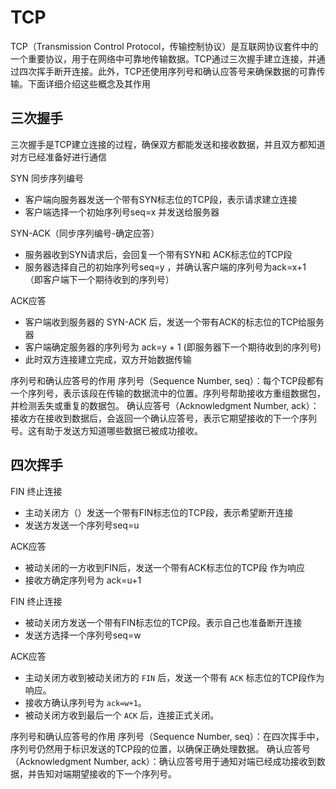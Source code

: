 # TCP
TCP（Transmission Control Protocol，传输控制协议）是互联网协议套件中的一个重要协议，用于在网络中可靠地传输数据。TCP通过三次握手建立连接，并通过四次挥手断开连接。此外，TCP还使用序列号和确认应答号来确保数据的可靠传输。下面详细介绍这些概念及其作用


## 三次握手

三次握手是TCP建立连接的过程，确保双方都能发送和接收数据，并且双方都知道对方已经准备好进行通信

SYN 同步序列编号 
* 客户端向服务器发送一个带有SYN标志位的TCP段，表示请求建立连接
* 客户端选择一个初始序列号seq=x 并发送给服务器

SYN-ACK（同步序列编号-确定应答）
* 服务器收到SYN请求后，会回复一个带有SYN和 ACK标志位的TCP段
* 服务器选择自己的初始序列号seq=y ，并确认客户端的序列号为ack=x+1 （即客户端下一个期待收到的序列号）

ACK应答
* 客户端收到服务器的 SYN-ACK 后，发送一个带有ACK的标志位的TCP给服务器
* 客户端确定服务器的序列号为 ack=y + 1 (即服务器下一个期待收到的序列号)
* 此时双方连接建立完成，双方开始数据传输


序列号和确认应答号的作用
序列号（Sequence Number, seq）：每个TCP段都有一个序列号，表示该段在传输的数据流中的位置。序列号帮助接收方重组数据包，并检测丢失或重复的数据包。
确认应答号（Acknowledgment Number, ack）：接收方在接收到数据后，会返回一个确认应答号，表示它期望接收的下一个序列号。这有助于发送方知道哪些数据已被成功接收。


## 四次挥手

FIN 终止连接
* 主动关闭方（）发送一个带有FIN标志位的TCP段，表示希望断开连接
* 发送方发送一个序列号seq=u


ACK应答
* 被动关闭的一方收到FIN后，发送一个带有ACK标志位的TCP段 作为响应
* 接收方确定序列号为 ack=u+1

FIN 终止连接
* 被动关闭方发送一个带有FIN标志位的TCP段。表示自己也准备断开连接
* 发送方选择一个序列号seq=w

ACK应答
- 主动关闭方收到被动关闭方的 `FIN` 后，发送一个带有 `ACK` 标志位的TCP段作为响应。
- 接收方确认序列号为 `ack=w+1`。
- 被动关闭方收到最后一个 `ACK` 后，连接正式关闭。

序列号和确认应答号的作用
序列号（Sequence Number, seq）：在四次挥手中，序列号仍然用于标识发送的TCP段的位置，以确保正确处理数据。
确认应答号（Acknowledgment Number, ack）：确认应答号用于通知对端已经成功接收到数据，并告知对端期望接收的下一个序列号。